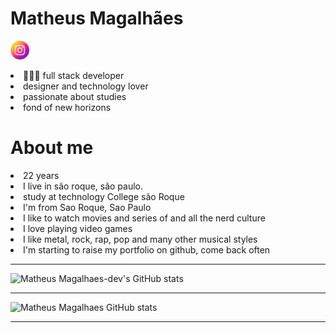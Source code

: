 <h1>Matheus Magalhães</h1>

<a href=""><img style="width: 30px" src="./instagram.png"></a>

<li>👨🏻‍💻 full stack developer 
<li>designer and technology lover 
<li>passionate about studies 
<li>fond of new horizons

<h1>About me</h1>
<li>22 years
<li>I live in são roque, são paulo.
<li>study at technology College são Roque
<li>I'm from Sao Roque, Sao Paulo
<li>I like to watch movies and series of and all the nerd culture
<li>I love playing video games
<li>I like metal, rock, rap, pop and many other musical styles
<li>I'm starting to raise my portfolio on github, come back often
  
---------------------------
  
![Matheus Magalhaes-dev's GitHub stats](https://github-readme-stats.vercel.app/api?username=matheusmagalhaes-dev&show_icons=true&theme=transparent)
  
--------------------------
![Matheus Magalhaes GitHub stats](https://github-readme-stats.vercel.app/api?username=MatheusMagalhaes-dev&theme=radical)

--------------------------------------

